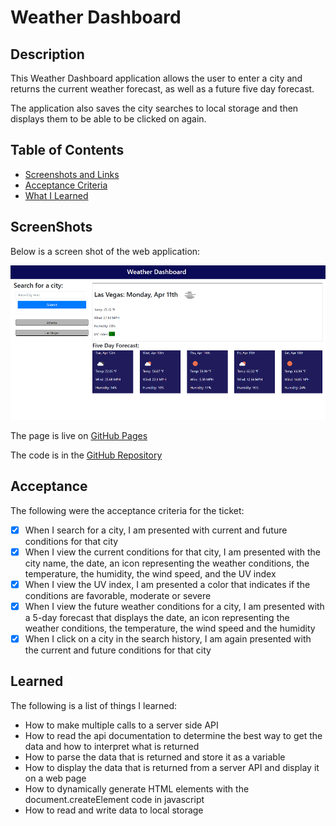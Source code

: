 # Weather Dashboard

## Description

This Weather Dashboard application allows the user to enter a city and returns the current weather forecast, as well as a future five day forecast.

The application also saves the city searches to local storage and then displays them to be able to be clicked on again.

## Table of Contents

- [Screenshots and Links](#screenshots)
- [Acceptance Criteria](#acceptance)
- [What I Learned](#learned)

## ScreenShots

Below is a screen shot of the web application:

![Weather Dashboard Screenshot](./assets/images/weatherdash.png)

The page is live on [GitHub Pages](https://stephencurrie.github.io/hw-6-weather-dashboard/)

The code is in the [GitHub Repository](https://github.com/stephencurrie/hw-6-weather-dashboard)

## Acceptance

The following were the acceptance criteria for the ticket:

- [x] When I search for a city, I am presented with current and future conditions for that city
- [x] When I view the current conditions for that city, I am presented with the city name, the date, an icon representing the weather conditions, the temperature, the humidity, the wind speed, and the UV index
- [x] When I view the UV index, I am presented a color that indicates if the conditions are favorable, moderate or severe
- [x] When I view the future weather conditions for a city, I am presented with a 5-day forecast that displays the date, an icon representing the weather conditions, the temperature, the wind speed and the humidity
- [x] When I click on a city in the search history, I am again presented with the current and future conditions for that city

## Learned

The following is a list of things I learned:

- How to make multiple calls to a server side API
- How to read the api documentation to determine the best way to get the data and how to interpret what is returned
- How to parse the data that is returned and store it as a variable
- How to display the data that is returned from a server API and display it on a web page
- How to dynamically generate HTML elements with the document.createElement code in javascript
- How to read and write data to local storage
